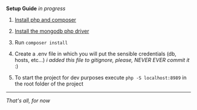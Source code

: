 **Setup Guide** *in progress*

1. [Install php and composer](https://www.digitalocean.com/community/tutorials/how-to-install-and-use-composer-on-ubuntu-18-04)

1. [Install the mongodb php driver](https://www.php.net/manual/ro/mongodb.installation.pecl.php)

1. Run `composer install`

1. Create a .env file in which you will put the sensible credentials (db, hosts, etc...) *i added this file to gitignore, please, NEVER EVER commit it* :)

1. To start the project for dev purposes execute `php -S localhost:8989` in the root folder of the project
****
*That's all, for now*